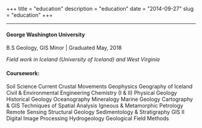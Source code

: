 +++
title = "education"
description = "education"
date = "2014-09-27"
slug = "education"
+++
<hr>
<h4>George Washington University</h4>
<p>B.S Geology, GIS Minor | Graduated May, 2018</p>
<p><em>Field work in Iceland (University of Iceland) and West Virginia</em></p>

<h4>Coursework:</h4>
<div class="schoolwork">
    <a class="btn disabled">Soil Science</a>
    <a class="btn disabled">Current Crustal Movements</a>
    <a class="btn disabled">Geophysics</a>
    <a class="btn disabled">Geography of Iceland</a>
    <a class="btn disabled">Civil & Environmental Engineering</a>
    <a class="btn disabled">Chemistry (I & II)</a>
    <a class="btn disabled">Physical Geology</a>
    <a class="btn disabled">Historical Geology</a>
    <a class="btn disabled">Oceanography</a>
    <a class="btn disabled">Mineralogy</a>
    <a class="btn disabled">Marine Geology</a>
    <a class="btn disabled">Cartography & GIS</a>
    <a class="btn disabled">Techniques of Spatial Analysis</a>
    <a class="btn disabled">Igneous & Metamorphic Petrology</a>
    <a class="btn disabled">Remote Sensing</a>
    <a class="btn disabled">Structural Geology</a>
    <a class="btn disabled">Sedimentology & Stratigraphy</a>
    <a class="btn disabled">GIS II</a>
    <a class="btn disabled">Digital Image Processing</a>
    <a class="btn disabled">Hydrogeology</a>
    <a class="btn disabled">Geological Field Methods</a>
</div>

